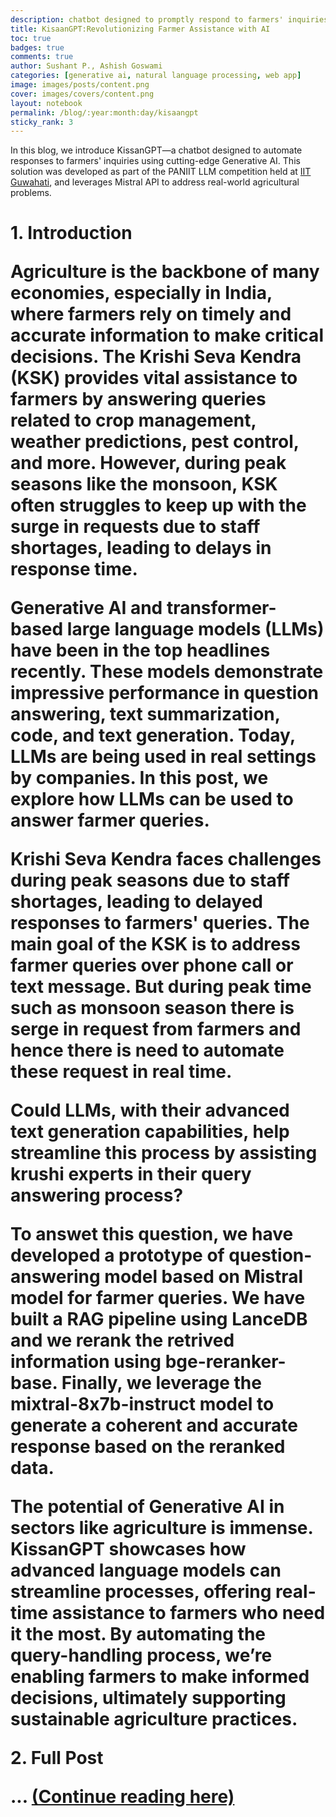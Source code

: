 ```yaml
---
description: chatbot designed to promptly respond to farmers' inquiries, leveraging historical data from Krishi Seva Kendra
title: KisaanGPT:Revolutionizing Farmer Assistance with AI
toc: true
badges: true
comments: true
author: Sushant P., Ashish Goswami
categories: [generative ai, natural language processing, web app]
image: images/posts/content.png
cover: images/covers/content.png
layout: notebook
permalink: /blog/:year:month:day/kisaangpt
sticky_rank: 3
---
```


<p>In this blog, we introduce KissanGPT—a chatbot designed to automate responses to farmers' inquiries using cutting-edge Generative AI. This solution was developed as part of the PANIIT LLM competition held at <a href="https://www.iitg.ac.in/">IIT Guwahati</a>, and leverages Mistral API to address real-world agricultural problems. </p>

<h1 id="1.-Introduction">1. Introduction <a class="anchor-link" href="#1.-Introduction"></a>
<p> Agriculture is the backbone of many economies, especially in India, where farmers rely on timely and accurate information to make critical decisions. The Krishi Seva Kendra (KSK) provides vital assistance to farmers by answering queries related to crop management, weather predictions, pest control, and more. However, during peak seasons like the monsoon, KSK often struggles to keep up with the surge in requests due to staff shortages, leading to delays in response time.

Generative AI and transformer-based large language models (LLMs) have been in the top headlines recently. These models demonstrate impressive performance in question answering, text summarization, code, and text generation. Today, LLMs are being used in real settings by companies. In this post, we explore how LLMs can be used to answer farmer queries.</p>

<p> Krishi Seva Kendra faces challenges during peak seasons due to staff shortages, leading to delayed responses to farmers' queries. The main goal of the KSK is to address farmer queries over phone call or text message. But during peak time such as monsoon season there is serge in request from farmers and hence there is need to automate these request in real time.</p>

<p>Could LLMs, with their advanced text generation capabilities, help streamline this process by assisting krushi experts in their query answering process?</p>

<p> 
To answet this question, we have developed a prototype of question-answering model based on Mistral model for farmer queries. We have built a RAG pipeline using LanceDB and we rerank the retrived information using bge-reranker-base. Finally, we leverage the mixtral-8x7b-instruct model to generate a coherent and accurate response based on the reranked data.
</p>

<p>
The potential of Generative AI in sectors like agriculture is immense. KissanGPT showcases how advanced language models can streamline processes, offering real-time assistance to farmers who need it the most. By automating the query-handling process, we’re enabling farmers to make informed decisions, ultimately supporting sustainable agriculture practices.
</p>

<p id="2.-Code Link">2. Full Post<a class="anchor-link" href="#2.-For a deeper dive into the project, including code and implementation details, visit our"> </a>
<p>... <a href="https://github.com/sushant-97/KisaanGPT/tree/main/"> (Continue reading here)</a></p>